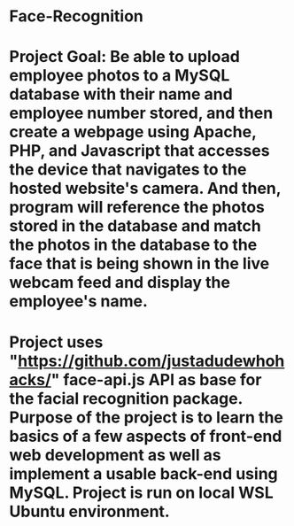 # Face-Recognition
# Project Goal: Be able to upload employee photos to a MySQL database with their name and employee number stored, and then create a webpage using Apache, PHP, and Javascript that accesses the device that navigates to the hosted website's camera. And then, program will reference the photos stored in the database and match the photos in the database to the face that is being shown in the live webcam feed and display the employee's name.
# Project uses "https://github.com/justadudewhohacks/" face-api.js API as base for the facial recognition package. Purpose of the project is to learn the basics of a few aspects of front-end web development as well as implement a usable back-end using MySQL. Project is run on local WSL Ubuntu environment.
